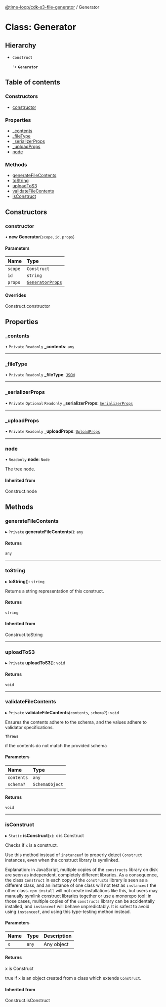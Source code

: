 [@time-loop/cdk-s3-file-generator](../README.md) / Generator

# Class: Generator

## Hierarchy

- `Construct`

  ↳ **`Generator`**

## Table of contents

### Constructors

- [constructor](Generator.md#constructor)

### Properties

- [\_contents](Generator.md#_contents)
- [\_fileType](Generator.md#_filetype)
- [\_serializerProps](Generator.md#_serializerprops)
- [\_uploadProps](Generator.md#_uploadprops)
- [node](Generator.md#node)

### Methods

- [generateFileContents](Generator.md#generatefilecontents)
- [toString](Generator.md#tostring)
- [uploadToS3](Generator.md#uploadtos3)
- [validateFileContents](Generator.md#validatefilecontents)
- [isConstruct](Generator.md#isconstruct)

## Constructors

### constructor

• **new Generator**(`scope`, `id`, `props`)

#### Parameters

| Name | Type |
| :------ | :------ |
| `scope` | `Construct` |
| `id` | `string` |
| `props` | [`GeneratorProps`](../interfaces/GeneratorProps.md) |

#### Overrides

Construct.constructor

## Properties

### \_contents

• `Private` `Readonly` **\_contents**: `any`

___

### \_fileType

• `Private` `Readonly` **\_fileType**: [`JSON`](../enums/GeneratorFileType.md#json)

___

### \_serializerProps

• `Private` `Optional` `Readonly` **\_serializerProps**: [`SerializerProps`](../interfaces/SerializerProps.md)

___

### \_uploadProps

• `Private` `Readonly` **\_uploadProps**: [`UploadProps`](../interfaces/UploadProps.md)

___

### node

• `Readonly` **node**: `Node`

The tree node.

#### Inherited from

Construct.node

## Methods

### generateFileContents

▸ `Private` **generateFileContents**(): `any`

#### Returns

`any`

___

### toString

▸ **toString**(): `string`

Returns a string representation of this construct.

#### Returns

`string`

#### Inherited from

Construct.toString

___

### uploadToS3

▸ `Private` **uploadToS3**(): `void`

#### Returns

`void`

___

### validateFileContents

▸ `Private` **validateFileContents**(`contents`, `schema?`): `void`

Ensures the contents adhere to the schema, and the values adhere to
validator specifications.

**`Throws`**

if the contents do not match the provided schema

#### Parameters

| Name | Type |
| :------ | :------ |
| `contents` | `any` |
| `schema?` | `SchemaObject` |

#### Returns

`void`

___

### isConstruct

▸ `Static` **isConstruct**(`x`): x is Construct

Checks if `x` is a construct.

Use this method instead of `instanceof` to properly detect `Construct`
instances, even when the construct library is symlinked.

Explanation: in JavaScript, multiple copies of the `constructs` library on
disk are seen as independent, completely different libraries. As a
consequence, the class `Construct` in each copy of the `constructs` library
is seen as a different class, and an instance of one class will not test as
`instanceof` the other class. `npm install` will not create installations
like this, but users may manually symlink construct libraries together or
use a monorepo tool: in those cases, multiple copies of the `constructs`
library can be accidentally installed, and `instanceof` will behave
unpredictably. It is safest to avoid using `instanceof`, and using
this type-testing method instead.

#### Parameters

| Name | Type | Description |
| :------ | :------ | :------ |
| `x` | `any` | Any object |

#### Returns

x is Construct

true if `x` is an object created from a class which extends `Construct`.

#### Inherited from

Construct.isConstruct
